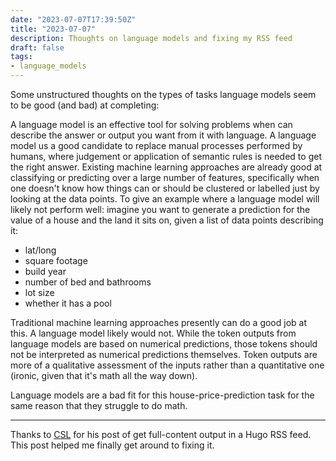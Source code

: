 ```yaml
---
date: "2023-07-07T17:39:50Z"
title: "2023-07-07"
description: Thoughts on language models and fixing my RSS feed
draft: false
tags:
- language_models
---
```


Some unstructured thoughts on the types of tasks language models seem to be good (and bad) at completing:

A language model is an effective tool for solving problems when can describe the answer or output you want from it with language.
A language model us a good candidate to replace manual processes performed by humans, where judgement or application of semantic rules is needed to get the right answer.
Existing machine learning approaches are already good at classifying or predicting over a large number of features, specifically when one doesn't know how things can or should be clustered or labelled just by looking at the data points.
To give an example where a language model will likely not perform well: imagine you want to generate a prediction for the value of a house and the land it sits on, given a list of data points describing it:

- lat/long
- square footage
- build year
- number of bed and bathrooms
- lot size
- whether it has a pool

Traditional machine learning approaches presently can do a good job at this.
A language model likely would not.
While the token outputs from language models are based on numerical predictions, those tokens should not be interpreted as numerical predictions themselves.
Token outputs are more of a qualitative assessment of the inputs rather than a quantitative one (ironic, given that it's math all the way down).

Language models are a bad fit for this house-price-prediction task for the same reason that they struggle to do math.

---

Thanks to [CSL](https://blog.cubercsl.site/en/post/rssfullcontent-in-hugo/) for his post of get full-content output in a Hugo RSS feed.
This post helped me finally get around to fixing it.
